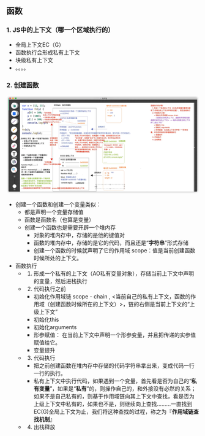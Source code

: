 ## 函数
### 1. JS中的上下文（哪一个区域执行的）
+ 全局上下文EC（G）
+ 函数执行会形成私有上下文
+ 块级私有上下文
+ 。。。。
  
### 2. 创建函数
![](./assets/03_函数的底层处理机制/functionExec.png)
- 创建一个函数和创建一个变量类似：
  - 都是声明一个变量存储值
  - 函数是函数名（也算是变量）
  - 创建一个函数也是需要开辟一个堆内存
    - 对象的堆内存中，存储的是他的键值对
    - 函数的堆内存中，存储的是它的代码，而且还是“**字符串**”形式存储
    - 创建一个函数的时候就声明了它的作用域 scope：值是当前创建函数时候所处的上下文。
- 函数执行
  - 1. 形成一个私有的上下文（AO私有变量对象），存储当前上下文中声明的变量，然后进栈执行
  - 2. 代码执行之前
    - 初始化作用域链 scope - chain , <当前自己的私有上下文，函数的作用域（创建函数时候所在的上下文）>，链的右侧是当前上下文的“上级上下文”
    - 初始化this
    - 初始化arguments
    - 形参赋值： 在当前上下文中声明一个形参变量，并且把传递的实参值赋值给它。
    - 变量提升
  - 3. 代码执行
    - 把之前创建函数在堆内存中存储的代码字符串拿出来，变成代码一行一行的执行。
    - 私有上下文中执行代码，如果遇到一个变量，首先看是否为自己的“**私有变量**”，如果是“**私有**”的，则操作自己的，和外接没有必然的关系；如果不是自己私有的，则基于作用域链向其上下文中查找，看是否为上级上下文中私有的，如果也不是，则继续向上查找.........一直找到EC(G)全局上下文为止，我们将这种查找的过程，称之为『**作用域链查找机制**』
  - 4. 出栈释放